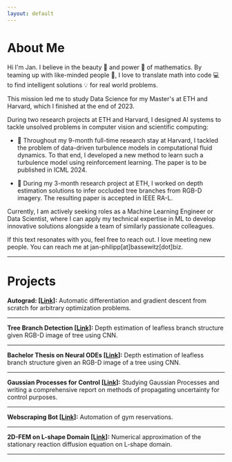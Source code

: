 ```yaml
---
layout: default
---
```

# About Me

Hi I'm Jan. I believe in the beauty 🌟 and power 💪 of mathematics. By teaming up with like-minded people 👥, I love to translate math into code 💻 to find intelligent solutions 💡 for real world problems.

This mission led me to study Data Science for my Master's at ETH and Harvard, which I finished at the end of 2023.

During two research projects at ETH and Harvard, I designed AI systems to tackle unsolved problems in computer vision and scientific computing:

- 🌊 Throughout my 9-month full-time research stay at Harvard, I tackled the problem of data-driven turbulence models in computational fluid dynamics. To that end, I developed a new method to learn such a turbulence model using reinforcement learning. The paper is to be published in ICML 2024.

- 🌳 During my 3-month research project at ETH, I worked on depth estimation solutions to infer occluded tree branches from RGB-D imagery. The resulting paper is accepted in IEEE RA-L.

Currently, I am actively seeking roles as a Machine Learning Engineer or Data Scientist, where I can apply my technical expertise in ML to develop innovative solutions alongside a team of similarly passionate colleagues.

If this text resonates with you, feel free to reach out. I love meeting new people. You can reach me at
jan-philipp[at]bassewitz[dot]biz.

___

# Projects
**Autograd:  [[Link]](./projects/autograd.html):**
Automatic differentiation and gradient descent from scratch for arbitrary optimization problems.

___
**Tree Branch Detection [[Link]](./projects/treebranchdetec.html):**
Depth estimation of leafless branch structure given RGB-D image of tree using CNN.

___
**Bachelor Thesis on Neural ODEs [[Link]](./projects/neuralode.html):**
Depth estimation of leafless branch structure given an RGB-D image of a tree using CNN.

___
**Gaussian Processes for Control [[Link]](./projects/gp.html):**
Studying Gaussian Processes and writing a comprehensive report on methods of propagating uncertainty for control purposes.

___
**Webscraping Bot [[Link]](./projects/webscraping.html):**
Automation of gym reservations.

___
**2D-FEM on L-shape Domain [[Link]](./projects/2dfem.html):**
Numerical approximation of the stationary reaction diffusion equation on L-shape domain.

---
